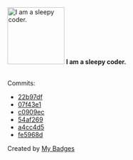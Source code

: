 <img src="https://my-badges.github.io/my-badges/sleepy-coder.png" alt="I am a sleepy coder." title="I am a sleepy coder." width="128">
<strong>I am a sleepy coder.</strong>
<br><br>

Commits:

- <a href="https://github.com/Jasonnor/automation-scripts-collection/commit/22b97df3cd96581925c3cad33c9f23324c2fab58">22b97df</a>
- <a href="https://github.com/Jasonnor/automation-scripts-collection/commit/07f43e13d872304acdbd31c8d5b3da1f2582b386">07f43e1</a>
- <a href="https://github.com/Jasonnor/automation-scripts-collection/commit/c0909ec63117da412d77c512ae84976d7a8c398d">c0909ec</a>
- <a href="https://github.com/Jasonnor/automation-scripts-collection/commit/54af269be6aa64901aa91bd97ffbb6980095a6e8">54af269</a>
- <a href="https://github.com/Jasonnor/automation-scripts-collection/commit/a4cc4d548b4c90e1d7a6bc1da25172e222fd5bc1">a4cc4d5</a>
- <a href="https://github.com/Jasonnor/automation-scripts-collection/commit/fe5968dd58f6e92f94c285eca5b030f292963709">fe5968d</a>


Created by <a href="https://github.com/my-badges/my-badges">My Badges</a>